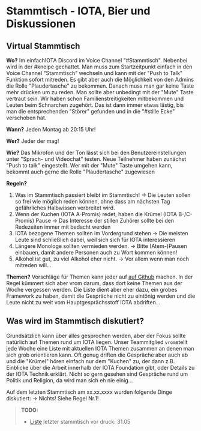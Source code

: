 <!--
---article_info
title: IOTA Einsteiger Guide
author: [vromvonbeyond]
reviews: [vrom, reviewer_2]
---
-->

# Stammtisch - IOTA, Bier und Diskussionen

## Virtual Stammtisch

**Wo?** Im einfachIOTA Discord im Voice Channel "#Stammtisch". Nebenbei wird in der #kneipe gechattet. Man muss zum Startzeitpunkt einfach in den Voice Channel "Stammtisch"  wechseln und kann mit der "Push to Talk" Funktion sofort mitreden. Es gibt aber auch die Möglichkeit von den Admins die Rolle "Plaudertasche" zu bekommen. Danach muss man gar keine Taste mehr drücken um zu reden. Man sollte aber unbedingt mit der "Mute" Taste vertraut sein. Wir haben schon Familienstreitigkeiten mitbekommen und Leuten beim Schnarchen zugehört. Das ist dann immer etwas lästig, bis man die entsprechenden "Störer" gefunden und in die "#stille Ecke" verschoben hat.

**Wann?** Jeden Montag ab 20:15 Uhr! 

**Wer?** Jeder der mag! 

**Wie?** Das Mikrofon und der Ton lässt sich bei den Benutzereinstellungen unter "Sprach- und Videochat" testen. Neue Teilnehmer haben zunächst "Push to talk" eingestellt. 
Wer mit der "Mute" Taste umgehen kann, bekommt auch gerne die Rolle "Plaudertasche" zugewiesen

**Regeln?** 
1. Was im Stammtisch passiert bleibt im Stammtisch! -> Die Leuten sollen so frei wie möglich reden können, ohne dass am nächsten Tag gefährliches Halbwissen verbreitet wird. 
2. Wenn der Kuchen (IOTA A-Promis) redet, haben die Krümel (IOTA B-/C-Promis) Pause -> Das Interesse der stillen Zuhörer sollte bei den Redezeiten immer mit bedacht werden
3. IOTA bezogene Themen sollten im Vordergrund stehen -> Die meisten Leute sind schließlich dabei, weil sich sich für IOTA interessieren
4. Längere Monologe sollten vermieden werden. -> Bitte (Atem-)Pausen einbauen, damit andere Personen auch zu Wort kommen können!
5. Alkohol ist gut, zu viel Alkohol eher nicht. -> Vor allem wenn man noch mitreden will...

**Themen?**
Vorschläge für Themen kann jeder auf [auf Github](https://github.com/iota-community/community-events/tree/main/page/stammtisch) machen. 
In der Regel kümmert sich aber vrom darum, dass dort keine Themen aus der Woche vergessen werden. Die Liste dient aber eher dazu, ein grobes Framework zu haben, damit die Gespräche nicht zu eintönig werden und die Leute nicht zu weit vom Hauptgesprächsstoff IOTA abdriften... 

## Was wird im Stammtisch diskutiert?
Grundsätzlich kann über alles gesprochen werden, aber der Fokus sollte natürlich auf Themen rund um IOTA liegen. Unser Teammitglied `vrom`stellt jede Woche eine Liste mit aktuellen IOTA Themen zusammen an denen man sich grob orientieren kann. Oft genug driften die Gespräche aber auch ab und die "Krümel" hören einfach nur dem "Kuchen" zu, der dann z.B. Einblicke über die Arbeit innerhalb der IOTA Foundation gibt, oder Details zu der IOTA Technik erklärt. Nicht so gern gesehen sind Gespräche rund um Politik und Religion, da wird man sich eh nie einig... 

Auf dem letzten Stammtisch am xx.xx.xxxx wurden folgende Dinge diskutiert: 
-> Nichts! Siehe Regel Nr.1!

> **TODO:**
> - [Liste](https://github.com/iota-community)
> letzter stammtisch vor druck: 31.05
